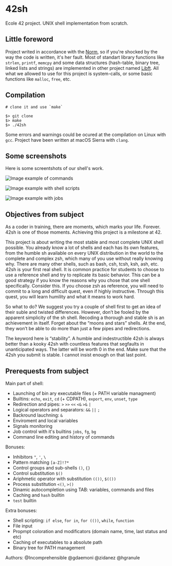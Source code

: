 # 42sh

Ecole 42 project. UNIX shell implementation from scratch.

## Little foreword

Project writed in accordance with the [Norm](https://cdn.intra.42.fr/pdf/pdf/960/norme.en.pdf),
so if you're shocked by the way the code is written, it's her fault. Most of standart library functions
like `strlen`, `printf`, `memcpy` and some data structures (hash-table, binary tree, linked lists and strings)
are implemented in other project named [Libft](https://github.com/hgranule/Libft). All what we allowed to use for this project
is system-calls, or some basic functions like `malloc`, `free`, etc.

## Compilation

```
# clone it and use `make`

$> git clone
$> make
$> ./42sh
```

Some errors and warnings could be ocured at the compilation on Linux with `gcc`.
Project have been written at macOS Sierra with `clang`.

## Some screenshots

Here is some screentshots of our shell's work.

![Image example of commands](https://i.ibb.co/mDHWNsY/Screen-Shot-2020-01-09-at-16-53-10.png "Some cases")

![Image example with shell scripts](https://i.ibb.co/bKxh71j/Screen-Shot-2020-01-09-at-16-56-41.png "Some scripts")

![Image example with jobs](https://i.ibb.co/gVLQ9GY/Screen-Shot-2020-01-09-at-16-58-56.png "Some jobs")

## Objectives from subject

As a coder in training, there are moments, which marks your life. Forever. 42sh is one
of those moments. Achieving this project is a milestone at 42.

This project is about writing the most stable and most complete UNIX shell possible.
You already know a lot of shells and each has its own features, from the humble sh available on every UNIX distribution in the world to the complete and complex zsh, which
many of you use without really knowing why. There are many other shells, such as bash,
csh, tcsh, ksh, ash, etc. 42sh is your first real shell. It is common practice for students
to choose to use a reference shell and try to replicate its basic behavior. This can be a
good strategy if you know the reasons why you chose that one shell specifically. Consider
this. If you choose zsh as reference, you will need to commit to a long and difficult quest,
even if highly instructive. Through this quest, you will learn humility and what it means
to work hard.

So what to do? We suggest you try a couple of shell first to get an idea of their suble
and twisted differences. However, don’t be fooled by the apparent simplicity of the sh
shell. Recoding a thorough and stable sh is an achievement in itself. Forget about the
“moons and stars” shells. At the end, they won’t be able to do more than just a few
pipes and redirections.

The keyword here is “stability”. A humble and indestructible 42sh is always better
than a kooky 42sh with countless features that segfaults in unanticipated ways. The
latter will be worth 0 in the end. Make sure that the 42sh you submit is stable. I cannot
insist enough on that last point.

## Prerequests from subject

Main part of shell:
- Launching of bin ary executable files (+ PATH variable managment)
- Builtins: `echo`, `exit`, `cd` (+ CDPATH), `export`, `env`, `unset`, `type`
- Redirection and pipes: `>` `>>` `<<` `<&` `>&` `|`
- Logical operators and separators: `&&` `||` `;`
- Backround lauchning: `&`
- Enviroment and local variables
- Signals monitoring
- Job control with it's builtins `jobs`, `fg`, `bg`
- Command line editing and history of commands

Bonuses:
- Inhibitors `"`, `'`, `\`
- Pattern matching `[a-Z]!?*`
- Control groups and sub-shells `()`, `{}`
- Control substitution `$()`
- Ariphmetic operator with substitution `(())`, `$(())`
- Process substitution `<()`, `>()`
- Dinamic autocompletion using TAB: variables, commands and files
- Caching and `hash` builtin
- `test` builtin

Extra bonuses:
- Shell scripting: `if else`, `for in`, `for (())`, `while`, `function`
- File input
- Propmpt coloration and modificators (domain name, time, last status and etc)
- Caching of executables to a absolute path
- Binary tree for PATH management

Authors:
@Incomprehensible
@gdaemoni
@zidanez
@hgranule

